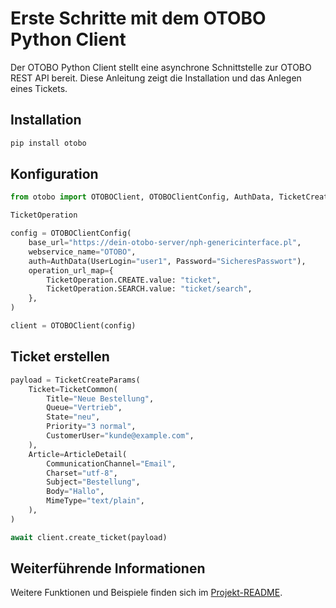 # Erste Schritte mit dem OTOBO Python Client

Der OTOBO Python Client stellt eine asynchrone Schnittstelle zur OTOBO REST API bereit. Diese Anleitung zeigt die Installation und das Anlegen eines Tickets.

## Installation

```bash
pip install otobo
```

## Konfiguration

```python
from otobo import OTOBOClient, OTOBOClientConfig, AuthData, TicketCreateParams, TicketCommon, ArticleDetail,

TicketOperation

config = OTOBOClientConfig(
    base_url="https://dein-otobo-server/nph-genericinterface.pl",
    webservice_name="OTOBO",
    auth=AuthData(UserLogin="user1", Password="SicheresPasswort"),
    operation_url_map={
        TicketOperation.CREATE.value: "ticket",
        TicketOperation.SEARCH.value: "ticket/search",
    },
)

client = OTOBOClient(config)
```

## Ticket erstellen

```python
payload = TicketCreateParams(
    Ticket=TicketCommon(
        Title="Neue Bestellung",
        Queue="Vertrieb",
        State="neu",
        Priority="3 normal",
        CustomerUser="kunde@example.com",
    ),
    Article=ArticleDetail(
        CommunicationChannel="Email",
        Charset="utf-8",
        Subject="Bestellung",
        Body="Hallo",
        MimeType="text/plain",
    ),
)

await client.create_ticket(payload)
```

## Weiterführende Informationen

Weitere Funktionen und Beispiele finden sich im [Projekt-README](../README.md).
